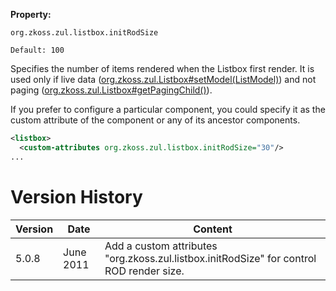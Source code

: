 **Property:**

`org.zkoss.zul.listbox.initRodSize`

`Default: 100`

Specifies the number of items rendered when the Listbox first render. It
is used only if live data
([org.zkoss.zul.Listbox#setModel(ListModel)](https://www.zkoss.org/javadoc/latest/zk/org/zkoss/zul/Listbox.html#setModel(ListModel)))
and not paging
([org.zkoss.zul.Listbox#getPagingChild()](https://www.zkoss.org/javadoc/latest/zk/org/zkoss/zul/Listbox.html#getPagingChild())).

If you prefer to configure a particular component, you could specify it
as the custom attribute of the component or any of its ancestor
components.

```xml
<listbox>
  <custom-attributes org.zkoss.zul.listbox.initRodSize="30"/>
...
```

# Version History

| Version | Date      | Content                                                                                  |
|---------|-----------|------------------------------------------------------------------------------------------|
| 5.0.8   | June 2011 | Add a custom attributes "org.zkoss.zul.listbox.initRodSize" for control ROD render size. |

